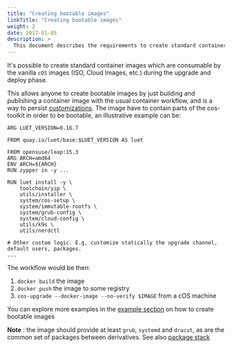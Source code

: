 ```yaml
---
title: "Creating bootable images"
linkTitle: "Creating bootable images"
weight: 2
date: 2017-01-05
description: >
  This document describes the requirements to create standard container images that can be used for `cOS` deployments
---
```



It's possible to create standard container images which are consumable by the vanilla `cOS` images (ISO, Cloud Images, etc.) during the upgrade and deploy phase. 

This allows anyone to create bootable images by just building and publishing a container image with the usual container workflow, and is a way to persist [customizations](../../customizing). The image have to contain parts of the cos-toolkit in order to be bootable, an illustrative example can be:

```
ARG LUET_VERSION=0.16.7

FROM quay.io/luet/base:$LUET_VERSION AS luet

FROM opensuse/leap:15.3
ARG ARCH=amd64
ENV ARCH=${ARCH}
RUN zypper in -y ...

RUN luet install -y \
    toolchain/yip \
    utils/installer \
    system/cos-setup \
    system/immutable-rootfs \
    system/grub-config \
    system/cloud-config \
    utils/k9s \
    utils/nerdctl

# Other custom logic. E.g, customize statically the upgrade channel, default users, packages.
...
```

The workflow would be then:

1) `docker build` the image
2) `docker push` the image to some registry
3) `cos-upgrade --docker-image --no-verify $IMAGE` from a cOS machine

You can explore more examples in the [example section](../../examples/creating_bootable_images) on how to create bootable images

__Note__ : the image should provide at least `grub`, `systemd` and `dracut`, as are the common set of packages between derivatives. See also [package stack](../package_stack)